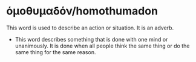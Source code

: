 # ὁμοθυμαδόν/homothumadon
This word is used to describe an action or situation. It is an adverb.
* This word describes something that is done with one mind or unanimously. It is done when all people think the same thing or do the same thing for the same reason.
